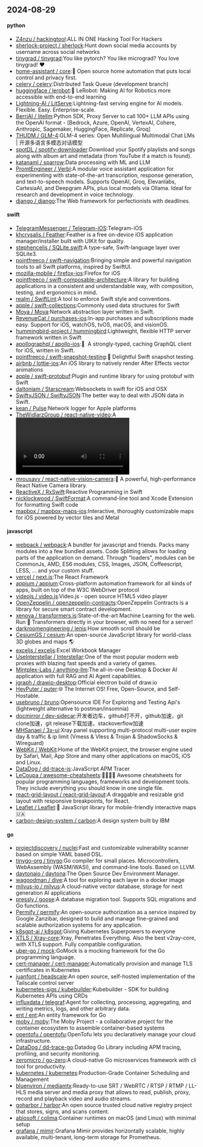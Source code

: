 ## 2024-08-29

#### python
* [Z4nzu / hackingtool](https://github.com/Z4nzu/hackingtool):ALL IN ONE Hacking Tool For Hackers
* [sherlock-project / sherlock](https://github.com/sherlock-project/sherlock):Hunt down social media accounts by username across social networks
* [tinygrad / tinygrad](https://github.com/tinygrad/tinygrad):You like pytorch? You like micrograd? You love tinygrad! ❤️
* [home-assistant / core](https://github.com/home-assistant/core):🏡 Open source home automation that puts local control and privacy first.
* [celery / celery](https://github.com/celery/celery):Distributed Task Queue (development branch)
* [huggingface / lerobot](https://github.com/huggingface/lerobot):🤗 LeRobot: Making AI for Robotics more accessible with end-to-end learning
* [Lightning-AI / LitServe](https://github.com/Lightning-AI/LitServe):Lightning-fast serving engine for AI models. Flexible. Easy. Enterprise-scale.
* [BerriAI / litellm](https://github.com/BerriAI/litellm):Python SDK, Proxy Server to call 100+ LLM APIs using the OpenAI format - [Bedrock, Azure, OpenAI, VertexAI, Cohere, Anthropic, Sagemaker, HuggingFace, Replicate, Groq]
* [THUDM / GLM-4](https://github.com/THUDM/GLM-4):GLM-4 series: Open Multilingual Multimodal Chat LMs | 开源多语言多模态对话模型
* [spotDL / spotify-downloader](https://github.com/spotDL/spotify-downloader):Download your Spotify playlists and songs along with album art and metadata (from YouTube if a match is found).
* [katanaml / sparrow](https://github.com/katanaml/sparrow):Data processing with ML and LLM
* [PromtEngineer / Verbi](https://github.com/PromtEngineer/Verbi):A modular voice assistant application for experimenting with state-of-the-art transcription, response generation, and text-to-speech models. Supports OpenAI, Groq, Elevanlabs, CartesiaAI, and Deepgram APIs, plus local models via Ollama. Ideal for research and development in voice technology.
* [django / django](https://github.com/django/django):The Web framework for perfectionists with deadlines.

#### swift
* [TelegramMessenger / Telegram-iOS](https://github.com/TelegramMessenger/Telegram-iOS):Telegram-iOS
* [khcrysalis / Feather](https://github.com/khcrysalis/Feather):Feather is a free on-device iOS application manager/installer built with UIKit for quality.
* [stephencelis / SQLite.swift](https://github.com/stephencelis/SQLite.swift):A type-safe, Swift-language layer over SQLite3.
* [pointfreeco / swift-navigation](https://github.com/pointfreeco/swift-navigation):Bringing simple and powerful navigation tools to all Swift platforms, inspired by SwiftUI.
* [mozilla-mobile / firefox-ios](https://github.com/mozilla-mobile/firefox-ios):Firefox for iOS
* [pointfreeco / swift-composable-architecture](https://github.com/pointfreeco/swift-composable-architecture):A library for building applications in a consistent and understandable way, with composition, testing, and ergonomics in mind.
* [realm / SwiftLint](https://github.com/realm/SwiftLint):A tool to enforce Swift style and conventions.
* [apple / swift-collections](https://github.com/apple/swift-collections):Commonly used data structures for Swift
* [Moya / Moya](https://github.com/Moya/Moya):Network abstraction layer written in Swift.
* [RevenueCat / purchases-ios](https://github.com/RevenueCat/purchases-ios):In-app purchases and subscriptions made easy. Support for iOS, watchOS, tvOS, macOS, and visionOS.
* [hummingbird-project / hummingbird](https://github.com/hummingbird-project/hummingbird):Lightweight, flexible HTTP server framework written in Swift
* [apollographql / apollo-ios](https://github.com/apollographql/apollo-ios):📱  A strongly-typed, caching GraphQL client for iOS, written in Swift.
* [pointfreeco / swift-snapshot-testing](https://github.com/pointfreeco/swift-snapshot-testing):📸 Delightful Swift snapshot testing.
* [airbnb / lottie-ios](https://github.com/airbnb/lottie-ios):An iOS library to natively render After Effects vector animations
* [apple / swift-protobuf](https://github.com/apple/swift-protobuf):Plugin and runtime library for using protobuf with Swift
* [daltoniam / Starscream](https://github.com/daltoniam/Starscream):Websockets in swift for iOS and OSX
* [SwiftyJSON / SwiftyJSON](https://github.com/SwiftyJSON/SwiftyJSON):The better way to deal with JSON data in Swift.
* [kean / Pulse](https://github.com/kean/Pulse):Network logger for Apple platforms
* [TheWidlarzGroup / react-native-video](https://github.com/TheWidlarzGroup/react-native-video):A <Video /> component for react-native
* [mrousavy / react-native-vision-camera](https://github.com/mrousavy/react-native-vision-camera):📸 A powerful, high-performance React Native Camera library.
* [ReactiveX / RxSwift](https://github.com/ReactiveX/RxSwift):Reactive Programming in Swift
* [nicklockwood / SwiftFormat](https://github.com/nicklockwood/SwiftFormat):A command-line tool and Xcode Extension for formatting Swift code
* [mapbox / mapbox-maps-ios](https://github.com/mapbox/mapbox-maps-ios):Interactive, thoroughly customizable maps for iOS powered by vector tiles and Metal

#### javascript
* [webpack / webpack](https://github.com/webpack/webpack):A bundler for javascript and friends. Packs many modules into a few bundled assets. Code Splitting allows for loading parts of the application on demand. Through "loaders", modules can be CommonJs, AMD, ES6 modules, CSS, Images, JSON, Coffeescript, LESS, ... and your custom stuff.
* [vercel / next.js](https://github.com/vercel/next.js):The React Framework
* [appium / appium](https://github.com/appium/appium):Cross-platform automation framework for all kinds of apps, built on top of the W3C WebDriver protocol
* [videojs / video.js](https://github.com/videojs/video.js):Video.js - open source HTML5 video player
* [OpenZeppelin / openzeppelin-contracts](https://github.com/OpenZeppelin/openzeppelin-contracts):OpenZeppelin Contracts is a library for secure smart contract development.
* [xenova / transformers.js](https://github.com/xenova/transformers.js):State-of-the-art Machine Learning for the web. Run 🤗 Transformers directly in your browser, with no need for a server!
* [darkroomengineering / lenis](https://github.com/darkroomengineering/lenis):How smooth scroll should be
* [CesiumGS / cesium](https://github.com/CesiumGS/cesium):An open-source JavaScript library for world-class 3D globes and maps 🌎
* [exceljs / exceljs](https://github.com/exceljs/exceljs):Excel Workbook Manager
* [UseInterstellar / Interstellar](https://github.com/UseInterstellar/Interstellar):One of the most popular modern web proxies with blazing fast speeds and a variety of games.
* [Mintplex-Labs / anything-llm](https://github.com/Mintplex-Labs/anything-llm):The all-in-one Desktop & Docker AI application with full RAG and AI Agent capabilities.
* [jgraph / drawio-desktop](https://github.com/jgraph/drawio-desktop):Official electron build of draw.io
* [HeyPuter / puter](https://github.com/HeyPuter/puter):🌐 The Internet OS! Free, Open-Source, and Self-Hostable.
* [usebruno / bruno](https://github.com/usebruno/bruno):Opensource IDE For Exploring and Testing Api's (lightweight alternative to postman/insomnia)
* [docmirror / dev-sidecar](https://github.com/docmirror/dev-sidecar):开发者边车，github打不开，github加速，git clone加速，git release下载加速，stackoverflow加速
* [MHSanaei / 3x-ui](https://github.com/MHSanaei/3x-ui):Xray panel supporting multi-protocol multi-user expire day & traffic & ip limit (Vmess & Vless & Trojan & ShadowSocks & Wireguard)
* [WebKit / WebKit](https://github.com/WebKit/WebKit):Home of the WebKit project, the browser engine used by Safari, Mail, App Store and many other applications on macOS, iOS and Linux.
* [DataDog / dd-trace-js](https://github.com/DataDog/dd-trace-js):JavaScript APM Tracer
* [LeCoupa / awesome-cheatsheets](https://github.com/LeCoupa/awesome-cheatsheets):👩‍💻👨‍💻 Awesome cheatsheets for popular programming languages, frameworks and development tools. They include everything you should know in one single file.
* [react-grid-layout / react-grid-layout](https://github.com/react-grid-layout/react-grid-layout):A draggable and resizable grid layout with responsive breakpoints, for React.
* [Leaflet / Leaflet](https://github.com/Leaflet/Leaflet):🍃 JavaScript library for mobile-friendly interactive maps 🇺🇦
* [carbon-design-system / carbon](https://github.com/carbon-design-system/carbon):A design system built by IBM

#### go
* [projectdiscovery / nuclei](https://github.com/projectdiscovery/nuclei):Fast and customizable vulnerability scanner based on simple YAML based DSL.
* [tinygo-org / tinygo](https://github.com/tinygo-org/tinygo):Go compiler for small places. Microcontrollers, WebAssembly (WASM/WASI), and command-line tools. Based on LLVM.
* [daytonaio / daytona](https://github.com/daytonaio/daytona):The Open Source Dev Environment Manager.
* [wagoodman / dive](https://github.com/wagoodman/dive):A tool for exploring each layer in a docker image
* [milvus-io / milvus](https://github.com/milvus-io/milvus):A cloud-native vector database, storage for next generation AI applications
* [pressly / goose](https://github.com/pressly/goose):A database migration tool. Supports SQL migrations and Go functions.
* [Permify / permify](https://github.com/Permify/permify):An open-source authorization as a service inspired by Google Zanzibar, designed to build and manage fine-grained and scalable authorization systems for any application.
* [k8sgpt-ai / k8sgpt](https://github.com/k8sgpt-ai/k8sgpt):Giving Kubernetes Superpowers to everyone
* [XTLS / Xray-core](https://github.com/XTLS/Xray-core):Xray, Penetrates Everything. Also the best v2ray-core, with XTLS support. Fully compatible configuration.
* [uber-go / mock](https://github.com/uber-go/mock):GoMock is a mocking framework for the Go programming language.
* [cert-manager / cert-manager](https://github.com/cert-manager/cert-manager):Automatically provision and manage TLS certificates in Kubernetes
* [juanfont / headscale](https://github.com/juanfont/headscale):An open source, self-hosted implementation of the Tailscale control server
* [kubernetes-sigs / kubebuilder](https://github.com/kubernetes-sigs/kubebuilder):Kubebuilder - SDK for building Kubernetes APIs using CRDs
* [influxdata / telegraf](https://github.com/influxdata/telegraf):Agent for collecting, processing, aggregating, and writing metrics, logs, and other arbitrary data.
* [ent / ent](https://github.com/ent/ent):An entity framework for Go
* [moby / moby](https://github.com/moby/moby):The Moby Project - a collaborative project for the container ecosystem to assemble container-based systems
* [opentofu / opentofu](https://github.com/opentofu/opentofu):OpenTofu lets you declaratively manage your cloud infrastructure.
* [DataDog / dd-trace-go](https://github.com/DataDog/dd-trace-go):Datadog Go Library including APM tracing, profiling, and security monitoring.
* [zeromicro / go-zero](https://github.com/zeromicro/go-zero):A cloud-native Go microservices framework with cli tool for productivity.
* [kubernetes / kubernetes](https://github.com/kubernetes/kubernetes):Production-Grade Container Scheduling and Management
* [bluenviron / mediamtx](https://github.com/bluenviron/mediamtx):Ready-to-use SRT / WebRTC / RTSP / RTMP / LL-HLS media server and media proxy that allows to read, publish, proxy, record and playback video and audio streams.
* [goharbor / harbor](https://github.com/goharbor/harbor):An open source trusted cloud native registry project that stores, signs, and scans content.
* [abiosoft / colima](https://github.com/abiosoft/colima):Container runtimes on macOS (and Linux) with minimal setup
* [grafana / mimir](https://github.com/grafana/mimir):Grafana Mimir provides horizontally scalable, highly available, multi-tenant, long-term storage for Prometheus.
